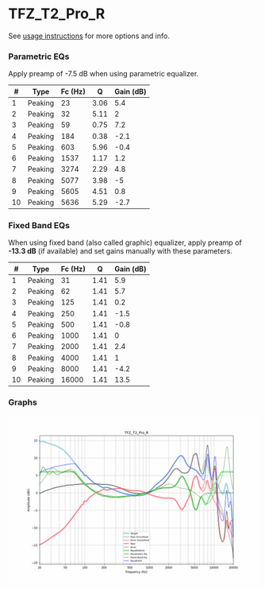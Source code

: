 # TFZ_T2_Pro_R
See [usage instructions](https://github.com/jaakkopasanen/AutoEq#usage) for more options and info.

### Parametric EQs
Apply preamp of -7.5 dB when using parametric equalizer.

|   # | Type    |   Fc (Hz) |    Q |   Gain (dB) |
|-----|---------|-----------|------|-------------|
|   1 | Peaking |        23 | 3.06 |         5.4 |
|   2 | Peaking |        32 | 5.11 |         2   |
|   3 | Peaking |        59 | 0.75 |         7.2 |
|   4 | Peaking |       184 | 0.38 |        -2.1 |
|   5 | Peaking |       603 | 5.96 |        -0.4 |
|   6 | Peaking |      1537 | 1.17 |         1.2 |
|   7 | Peaking |      3274 | 2.29 |         4.8 |
|   8 | Peaking |      5077 | 3.98 |        -5   |
|   9 | Peaking |      5605 | 4.51 |         0.8 |
|  10 | Peaking |      5636 | 5.29 |        -2.7 |

### Fixed Band EQs
When using fixed band (also called graphic) equalizer, apply preamp of **-13.3 dB** (if available) and set gains manually with these parameters.

|   # | Type    |   Fc (Hz) |    Q |   Gain (dB) |
|-----|---------|-----------|------|-------------|
|   1 | Peaking |        31 | 1.41 |         5.9 |
|   2 | Peaking |        62 | 1.41 |         5.7 |
|   3 | Peaking |       125 | 1.41 |         0.2 |
|   4 | Peaking |       250 | 1.41 |        -1.5 |
|   5 | Peaking |       500 | 1.41 |        -0.8 |
|   6 | Peaking |      1000 | 1.41 |         0   |
|   7 | Peaking |      2000 | 1.41 |         2.4 |
|   8 | Peaking |      4000 | 1.41 |         1   |
|   9 | Peaking |      8000 | 1.41 |        -4.2 |
|  10 | Peaking |     16000 | 1.41 |        13.5 |

### Graphs
![](./TFZ_T2_Pro_R.png)
